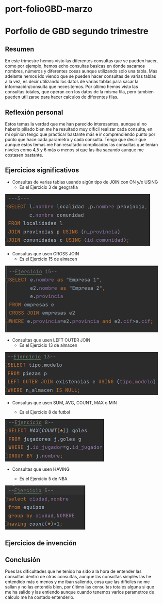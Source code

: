 # port-folioGBD-marzo
# Porfolio de GBD segundo trimestre

## **Resumen**

En este trimestre hemos visto las diferentes consultas que se pueden hacer, como por ejemplo,
hemos echo consultas basicas en donde sacamos nombres, números y diferentes cosas aunque 
utilizando solo una tabla.
Más adelante hemos ido viendo que se pueden hacer consultas de varias tablas a la vez, es 
decir utilizando los datos de varias tablas para sacar la información/consulta que necesitemos.
Por último hemos visto las consultas totales, que operan con los datos de la misma fila, pero 
tambien pueden utilizarse para hacer calculos de diferentes filas.

## **Reflexión personal**

Estos temas la verdad que me han parecido interesantes, aunque al no haberlo pillado bien me 
ha resultado muy dificil realizar cada consulta, en mi opinion tengo que practicar bastante más
e ir comprendiendo punto por punto que hace cada parametro y cada consulta.
Tengo que decir que aunque estos temas me han resultado complicados las consultas que tenian niveles 
como 4,5 y 6 más o menos si que las iba sacando aunque me costasen bastante.

## **Ejercicios significativos**

* Consultas de varias tablas usando algún tipo de JOIN con ON y/o USING
  * Es el Ejercicio 3 de geografia
  
![img_2.png](img_2.png)

* Consultas que usen CROSS JOIN
  * Es el Ejercicio 15 de almacen
  
![img_1.png](img_1.png)

* Consultas que usen LEFT OUTER JOIN
  * Es el Ejercicio 13 de almacen
  
![img.png](img.png)

* Consultas que usen SUM, AVG, COUNT, MAX o MIN

    * Es el Ejercicio 8 de futbol
  
![img_3.png](img_3.png)

* Consultas que usen HAVING

  * Es el Ejercicio 5 de NBA

![img_4.png](img_4.png)

## **Ejercicios de invención**

## **Conclusión**
Pues las dificultades que he tenido ha sido a la hora de entender las consultas dentro de otras consultas,
aunque las consultas simples las he entendido más o menos y me iban saliendo, cosa que las dificiles no me
salían y no las entendía bien, por último las consultas totales alguna si que me ha salido y las entiendo 
aunque cuando tenemos varios parametros de calculo me ha costado entenderlo.